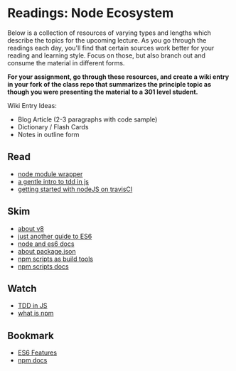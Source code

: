 # Readings: Node Ecosystem

Below is a collection of resources of varying types and lengths which describe the topics for the upcoming lecture.  As you go through the readings each day, you'll find that certain sources work better for your reading and learning style. Focus on those, but also branch out and consume the material in different forms.

**For your assignment, go through these resources, and create a wiki entry in your fork of the class repo that summarizes the principle topic as though you were presenting the material to a 301 level student.**

Wiki Entry Ideas:
* Blog Article (2-3 paragraphs with code sample)
* Dictionary / Flash Cards
* Notes in outline form

## Read
* [node module wrapper](https://nodejs.org/docs/latest/api/modules.html#modules_the_module_wrapper)
* [a gentle intro to tdd in js](http://jrsinclair.com/articles/2016/gentle-introduction-to-javascript-tdd-intro/)
* [getting started with nodeJS on travisCI](https://docs.travis-ci.com/user/languages/javascript-with-nodejs)

## Skim
* [about v8](https://developers.google.com/v8/)
* [just another guide to ES6](https://medium.com/sons-of-javascript/javascript-an-introduction-to-es6-1819d0d89a0f#.wb7rj1gin)
* [node and es6 docs](https://nodejs.org/en/docs/es6/)
* [about package.json](https://docs.npmjs.com/files/package.json)
* [npm scripts as build tools](https://www.keithcirkel.co.uk/how-to-use-npm-as-a-build-tool/)
* [npm scripts docs](https://docs.npmjs.com/misc/scripts)

## Watch
* [TDD in JS](http://www.letscodejavascript.com/)
* [what is npm](https://docs.npmjs.com/getting-started/what-is-npm)

## Bookmark
* [ES6 Features](http://es6-features.org/#ClassInheritance)
* [npm docs](https://docs.npmjs.com)
